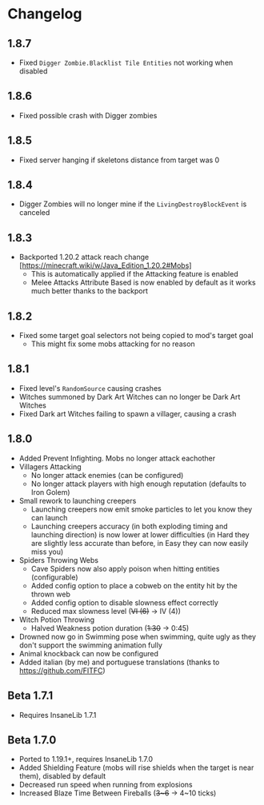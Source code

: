 # Changelog

## 1.8.7
* Fixed `Digger Zombie.Blacklist Tile Entities` not working when disabled

## 1.8.6
* Fixed possible crash with Digger zombies

## 1.8.5
* Fixed server hanging if skeletons distance from target was 0

## 1.8.4
* Digger Zombies will no longer mine if the `LivingDestroyBlockEvent` is canceled

## 1.8.3
* Backported 1.20.2 attack reach change [https://minecraft.wiki/w/Java_Edition_1.20.2#Mobs]
  * This is automatically applied if the Attacking feature is enabled
  * Melee Attacks Attribute Based is now enabled by default as it works much better thanks to the backport

## 1.8.2
* Fixed some target goal selectors not being copied to mod's target goal
  * This might fix some mobs attacking for no reason

## 1.8.1
* Fixed level's `RandomSource` causing crashes
* Witches summoned by Dark Art Witches can no longer be Dark Art Witches
* Fixed Dark art Witches failing to spawn a villager, causing a crash

## 1.8.0
* Added Prevent Infighting. Mobs no longer attack eachother
* Villagers Attacking
  * No longer attack enemies (can be configured)
  * No longer attack players with high enough reputation (defaults to Iron Golem)
* Small rework to launching creepers
  * Launching creepers now emit smoke particles to let you know they can launch
  * Launching creepers accuracy (in both exploding timing and launching direction) is now lower at lower difficulties (in Hard they are slightly less accurate than before, in Easy they can now easily miss you)
* Spiders Throwing Webs
  * Cave Spiders now also apply poison when hitting entities (configurable)
  * Added config option to place a cobweb on the entity hit by the thrown web
  * Added config option to disable slowness effect correctly
  * Reduced max slowness level (~~VI (6)~~ -> IV (4))
* Witch Potion Throwing
  * Halved Weakness potion duration (~~1:30~~ -> 0:45)
* Drowned now go in Swimming pose when swimming, quite ugly as they don't support the swimming animation fully
* Animal knockback can now be configured
* Added italian (by me) and portuguese translations (thanks to https://github.com/FITFC)

## Beta 1.7.1
* Requires InsaneLib 1.7.1

## Beta 1.7.0
* Ported to 1.19.1+, requires InsaneLib 1.7.0
* Added Shielding Feature (mobs will rise shields when the target is near them), disabled by default
* Decreased run speed when running from explosions
* Increased Blaze Time Between Fireballs (~~3\~6~~ -> 4~10 ticks)